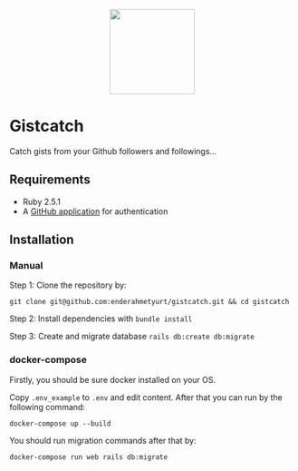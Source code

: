 <p align="center">
  <a href="http://www.gistcatch.com">
    <img height="150" width="150" src="https://github.com/enderahmetyurt/gistcatch/blob/master/public/logo.png?raw=true">
  </a>
</p>

# Gistcatch
Catch gists from your Github followers and followings...

## Requirements

- Ruby 2.5.1
- A [GitHub application](https://github.com/settings/applications/new) for authentication

## Installation

### Manual

Step 1: Clone the repository by:

```shell
git clone git@github.com:enderahmetyurt/gistcatch.git && cd gistcatch
```

Step 2: Install dependencies with `bundle install`

Step 3: Create and migrate database `rails db:create db:migrate`

### docker-compose

Firstly, you should be sure docker installed on your OS.

Copy `.env_example` to `.env` and edit content. After that you can run by the following command:

```shell
docker-compose up --build
```

You should run migration commands after that by:

```shell
docker-compose run web rails db:migrate
```
